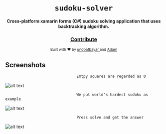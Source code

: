 <div align="center">
  <h1><code>sudoku-solver</code></h1>

  <strong>Cross-platform xamarin forms (C#) sudoku solving application that uses backtracking algorithm.</strong>

<h3>
    <a href="https://github.com/unobatbayar/sudoku-solver/pull/new/master">Contribute</a>
  </h3>

  <sub> Built with ❤️️ by <a href="https://www.twitter.com/unobatbayar">unobatbayar </a> and <a href="https://github.com/DOA25">Adam</a></sub>
</div>

## Screenshots
                                    Emtpy squares are regarded as 0 
![alt text](https://github.com/unobatbayar/sudokusolver/blob/master/readme-images/initial.png)

                                    We put world's hardest sudoku as example
![alt text](https://github.com/unobatbayar/sudokusolver/blob/master/readme-images/hardest_problem.png)

                                    Press solve and get the answer
![alt text](https://github.com/unobatbayar/sudokusolver/blob/master/readme-images/solved.png)

